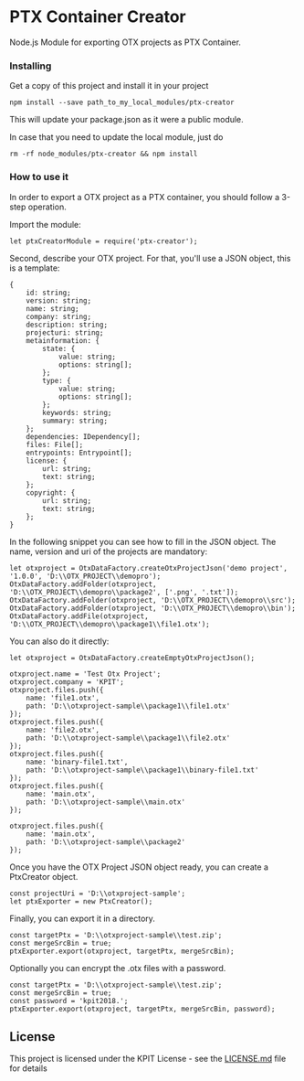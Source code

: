 # PTX Container Creator

Node.js Module for exporting OTX projects as PTX Container.

### Installing

Get a copy of this project and install it in your project

```
npm install --save path_to_my_local_modules/ptx-creator
```

This will update your package.json as it were a public module.

In case that you need to update the local module, just do

```
rm -rf node_modules/ptx-creator && npm install
```

### How to use it

In order to export a OTX project as a PTX container, you should follow a 3-step operation.

Import the module:

```
let ptxCreatorModule = require('ptx-creator');
```

Second, describe your OTX project. For that, you'll use a JSON object, this is a template:

```
{
    id: string;
    version: string;
    name: string;
    company: string;
    description: string;
    projecturi: string;
    metainformation: {
        state: {
            value: string;
            options: string[];
        };
        type: {
            value: string;
            options: string[];
        };
        keywords: string;
        summary: string;
    };
    dependencies: IDependency[];
    files: File[];
    entrypoints: Entrypoint[];
    license: {
        url: string;
        text: string;
    };
    copyright: {
        url: string;
        text: string;
    };
}
```

In the following snippet you can see how to fill in the JSON object. The name, version and uri of the
projects are mandatory:

```
let otxproject = OtxDataFactory.createOtxProjectJson('demo project', '1.0.0', 'D:\\OTX_PROJECT\\demopro');
OtxDataFactory.addFolder(otxproject, 'D:\\OTX_PROJECT\\demopro\\package2', ['.png', '.txt']);
OtxDataFactory.addFolder(otxproject, 'D:\\OTX_PROJECT\\demopro\\src');
OtxDataFactory.addFolder(otxproject, 'D:\\OTX_PROJECT\\demopro\\bin');
OtxDataFactory.addFile(otxproject, 'D:\\OTX_PROJECT\\demopro\\package1\\file1.otx');
```

You can also do it directly:

```
let otxproject = OtxDataFactory.createEmptyOtxProjectJson();

otxproject.name = 'Test Otx Project';
otxproject.company = 'KPIT';
otxproject.files.push({
    name: 'file1.otx',
    path: 'D:\\otxproject-sample\\package1\\file1.otx'
});
otxproject.files.push({
    name: 'file2.otx',
    path: 'D:\\otxproject-sample\\package1\\file2.otx'
});
otxproject.files.push({
    name: 'binary-file1.txt',
    path: 'D:\\otxproject-sample\\package1\\binary-file1.txt'
});
otxproject.files.push({
    name: 'main.otx',
    path: 'D:\\otxproject-sample\\main.otx'
});

otxproject.files.push({
    name: 'main.otx',
    path: 'D:\\otxproject-sample\\package2'
});
```

Once you have the OTX Project JSON object ready, you can create a PtxCreator object.

```
const projectUri = 'D:\\otxproject-sample';
let ptxExporter = new PtxCreator();
```

Finally, you can export it in a directory.

```
const targetPtx = 'D:\\otxproject-sample\\test.zip';
const mergeSrcBin = true;
ptxExporter.export(otxproject, targetPtx, mergeSrcBin); 
```

Optionally you can encrypt the .otx files with a password.

```
const targetPtx = 'D:\\otxproject-sample\\test.zip';
const mergeSrcBin = true;
const password = 'kpit2018.';
ptxExporter.export(otxproject, targetPtx, mergeSrcBin, password); 
```

## License

This project is licensed under the KPIT License - see the [LICENSE.md](LICENSE.md) file for details
